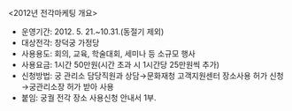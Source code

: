 <2012년 전각마케팅 개요>
- 운영기간: 2012. 5. 21.~10.31.(동절기 제외)
- 대상전각: 창덕궁 가정당
- 사용용도: 회의, 교육, 학술대회, 세미나 등 소규모 행사
- 사용요금: 1시간 50만원(시간 초과 시 1시간당 25만원씩 추가)
- 신청방법: 궁 관리소 담당직원과 상담→문화재청 고객지원센터 장소사용 허가 신청→궁관리소장 허가 받아 사용
- 붙임: 궁궐 전각 장소 사용신청 안내서 1부.